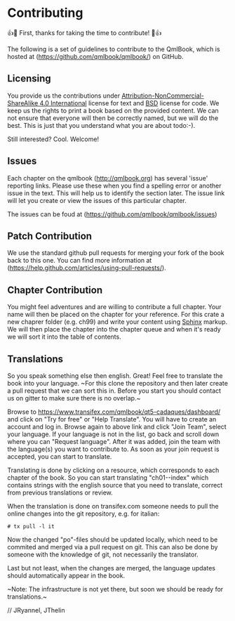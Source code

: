 # Contributing

:+1::tada: First, thanks for taking the time to contribute! :tada::+1:

The following is a set of guidelines to contribute to the QmlBook, which is hosted at (https://github.com/qmlbook/qmlbook/) on GitHub.

## Licensing

You provide us the contributions under [Attribution-NonCommercial-ShareAlike 4.0 International](https://creativecommons.org/licenses/by-nc-sa/4.0/) license for text and [BSD](http://opensource.org/licenses/BSD-3-Clause) license for code. We keep us the rights to print a book based on the provided content. We can not ensure that everyone will then be correctly named, but we will do the best. This is just that you understand what you are about todo:-). 

Still interested? Cool. Welcome!

## Issues

Each chapter on the qmlbook (http://qmlbook.org) has several 'issue' reporting links. Please use these when you find a spelling error or another issue in the text. This will help us to identify the section later. The issue link will let you create or view the issues of this particular chapter.

The issues can be foud at (https://github.com/qmlbook/qmlbook/issues)

## Patch Contribution

We use the standard github pull requests for merging your fork of the book back to this one. You can find more information at (https://help.github.com/articles/using-pull-requests/).

## Chapter Contribution

You might feel adventures and are willing to contribute a full chapter. Your name will then be placed on the chapter for your reference. For this crate a new chaprer folder (e.g. ch99) and write your content using [Sphinx](http://sphinx-doc.org) markup. We will then place the chapter into the chapter queue and when it's ready we will sort it into the table of contents.

## Translations

So you speak something else then english. Great! Feel free to translate the book into your language. ~For this clone the repository and then later create a pull request that we can sort this in. Before you start you should contact us on gitter to make sure there is no overlap.~

Browse to https://www.transifex.com/qmlbook/qt5-cadaques/dashboard/
and click on "Try for free" or "Help Translate". You will have to
create an account and log in. Browse again to above link and click
"Join Team", select your language. If your language is not in the
list, go back and scroll down where you can "Request language". After
it was added, join the team with the language(s) you want to
contribute to. As soon as your join request is accepted, you can start to translate.

Translating is done by clicking on a resource, which corresponds to
each chapter of the book. So you can start translating "ch01--index"
which contains strings with the english source that you need to
translate, correct from previous translations or review.

When the translation is done on transifex.com someone needs to pull
the online changes into the git repository, e.g. for italian:

```
# tx pull -l it
```

Now the changed "po"-files should be updated locally, which need to be
commited and merged via a pull request on git. This can also be done
by someone with the knowledge of git, not necessarily the translator.

Last but not least, when the changes are merged, the language updates
should automatically appear in the book.

~Note: The infrastructure is not yet there, but soon we should be ready for translations.~

// JRyannel, JThelin


